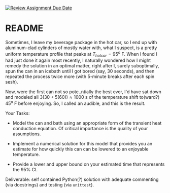 [![Review Assignment Due Date](https://classroom.github.com/assets/deadline-readme-button-22041afd0340ce965d47ae6ef1cefeee28c7c493a6346c4f15d667ab976d596c.svg)](https://classroom.github.com/a/lm-7f901)
# README 

Sometimes, I leave my beverage package in the hot car, so I end up with aluminum-clad cylinders of mostly water with, what I suspect, is a pretty uniform temperature profile that peaks at $T_{hot car} = 95^{\text{o}}$ F.  When I found I had just done it again most recently, I naturally wondered how I might remedy the solution in an optimal matter, right after I, surely suboptimally, spun the can in an icebath until I got bored (say, 30 seconds), and then repeated the process twice more (with 5-minute breaks after each spin sesh).  
 
Now, were the first can not so pote..ntially the best ever, I'd have sat down and modeled all $3(30+5(60)) \approx 1000$ s of the temperature shift to(ward?) $45^{\text{o}}$ F before enjoying.  So, I called an audible, and this is the result. 

Your Tasks:

 - Model the can and bath using an appropriate form of the transient heat 
   conduction equation.  Of critical importance is the quality of your 
   assumptions.

 - Implement a numerical solution for this model that provides you an estimate
   for how quickly this can can be lowered to an enjoyable temperature.

 - Provide a lower and upper bound on your estimated time that represents the 
   95% CI.


Deliverable: self contained Python(?) solution with adequate commenting (via docstrings) and testing (via `unittest`).

